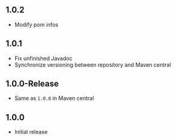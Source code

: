 ## 1.0.2

* Modify pom infos

## 1.0.1

* Fix unfinished Javadoc
* Synchronize versioning between repository and Maven central

## 1.0.0-Release

* Same as `1.0.0` in Maven central

## 1.0.0

* Initial release

